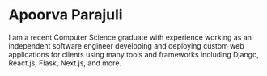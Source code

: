 # Apoorva Parajuli
I am a recent Computer Science graduate with experience working 
as an independent software engineer developing and deploying custom 
web applications for clients using many tools and frameworks including Django, React.js, Flask, Next.js, and more.